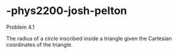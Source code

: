 # -phys2200-josh-pelton

Problem 4.1

The radius of a circle inscribed inside a triangle given the Cartesian coordinates of the triangle.


